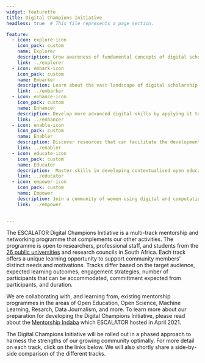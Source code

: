 ```yaml
---
widget: featurette
title: Digital Champions Initiative
headless: true  # This file represents a page section.

feature:
  - icon: explore-icon
    icon_pack: custom
    name: Explorer
    description: Grow awareness of fundamental concepts of digital scholarship <br><em>* Launched May 2021</em>
    link: ../explorer
  - icon: embark-icon
    icon_pack: custom
    name: Embarker
    description: Learn about the vast landscape of digital scholarship and start applying it to your own work<br><em>* Coming soon</em>
    link: ../embarker
  - icon: enhance-icon
    icon_pack: custom
    name: Enhancer
    description: Develop more advanced digital skills by applying it to a humanities or social sciences project <br><em>* Coming soon</em>
    link: ../enhancer
  - icon: enable-icon
    icon_pack: custom
    name: Enabler
    description: Discover resources that can facilitate the development of a local community of practice<br><em>* Coming soon</em>
    link: ../enabler
  - icon: educate-icon
    icon_pack: custom
    name: Educator
    description:  Master skills in developing contextualised open educational resources <br><em>* Applications now open!</em>
    link: ../educator
  - icon: empower-icon
    icon_pack: custom
    name: Empower
    description: Join a community of women using digital and computational skills<br><em>* Launched August 2021</em> 
    link: ../empower

 
---
```


The ESCALATOR Digital Champions Initiative is a multi-track mentorship and networking programme that complements our other activities. The programme is open to researchers, professional staff, and students from the [26 public universities](https://www.usaf.ac.za/public-universities-in-south-africa/) and research councils in South Africa. Each track offers a unique learning opportunity to support community members' distinct needs and motivations. Tracks differ based on the target audience, expected learning outcomes, engagement strategies, number of participants that can be accommodated, committment expected from participants, and duration.

We are collaborating with, and learning from, existing mentorship programmes in the areas of Open Education, Open Science, Machine Learning, Resarch, Data Journalism, and more. To learn more about our preparation for developing the Digital Champions Initiative, please read about the [Mentorship Indaba](https://escalator.sadilar.org/post/2021/05/2021-05-03-mentorship-indaba/) which ESCALATOR hosted in April 2021.

The Digital Champions Initiative will be rolled out in a phased approach to harness the strengths of our growing community optimally. For more detail on each track, click on the links below. We will also shortly share a side-by-side comparison of the different tracks.
